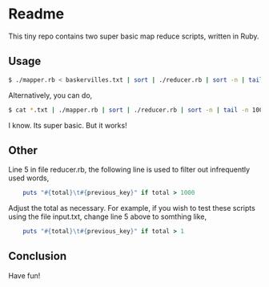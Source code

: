 # Readme

This tiny repo contains two super basic map reduce scripts, written in Ruby.

## Usage

```bash
$ ./mapper.rb < baskervilles.txt | sort | ./reducer.rb | sort -n | tail -n 100
```

Alternatively, you can do,

```bash
$ cat *.txt | ./mapper.rb | sort | ./reducer.rb | sort -n | tail -n 100
```

I know. Its super basic. But it works! 

## Other

Line 5 in file reducer.rb, the following line is used to filter out infrequently
used words,

```ruby
    puts "#{total}\t#{previous_key}" if total > 1000
```

Adjust the total as necessary. For example, if you wish to test these scripts using
the file input.txt, change line 5 above to somthing like,

```ruby
    puts "#{total}\t#{previous_key}" if total > 1
```

## Conclusion

Have fun!
